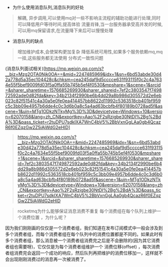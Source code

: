 - 为什么使用消息队列,消息队列的好处
> 解耦,
> 异步调用,可以使用mq对一些不影响主流程的辅助功能进行处理,同时可以降低用户等待时间,提高体验
> 流量肖锋,当一台服务器承受高并发的时候,可以用mq保留请求,在流量降下来后可以慢慢处理

- 消息队列的缺点
> 增加维护成本,会使架构更加复杂
> 降低系统可用性,如果多个服务依赖mq,mq一挂,这些服务都无法使用 
> 分布式一致性问题


(消息队列面试相关)[https://mp.weixin.qq.com/s?__biz=Mzg2OTA0Njk0OA==&mid=2247485969&idx=1&sn=6bd53abde30d42a778d5a35ec104428c&chksm=cea245daf9d5cccce631f93115f0c2c4a7634e55f5bef9009fd03f5a0ffa55b745b5ef4f0530&mpshare=1&scene=1&srcid=&sharer_sharetime=1576685269930&sharer_shareid=7ef2c3803547f749872592ade0d82fda&key=34b2134f2990be6b4dd29a8b986d305572d2e6eb023c82f51541c4a30a5e0fe0ea414457bb8622d11992c5363518cb401bf959c5c3bb09e4957b6dde4c0c3d6b0a8c5a4ad63bcbfb4f80189b0728ad5f&ascene=1&uin=MTg1ODkzNTkyMg%3D%3D&devicetype=Windows+10&version=62070158&lang=zh_CN&exportkey=Aao%2F2sRzjgbe30NtDl%2Bg%2BdA%3D&pass_ticket=r2tuDPU7sdkIXA7WnC4bV5%2BbVxnGgLAa0gb4QcazR6f0EZqzGw2Z5iAjWdG2eHID]
>https://mp.weixin.qq.com/s?__biz=Mzg2OTA0Njk0OA==&mid=2247485969&idx=1&sn=6bd53abde30d42a778d5a35ec104428c&chksm=cea245daf9d5cccce631f93115f0c2c4a7634e55f5bef9009fd03f5a0ffa55b745b5ef4f0530&mpshare=1&scene=1&srcid=&sharer_sharetime=1576685269930&sharer_shareid=7ef2c3803547f749872592ade0d82fda&key=34b2134f2990be6b4dd29a8b986d305572d2e6eb023c82f51541c4a30a5e0fe0ea414457bb8622d11992c5363518cb401bf959c5c3bb09e4957b6dde4c0c3d6b0a8c5a4ad63bcbfb4f80189b0728ad5f&ascene=1&uin=MTg1ODkzNTkyMg%3D%3D&devicetype=Windows+10&version=62070158&lang=zh_CN&exportkey=Aao%2F2sRzjgbe30NtDl%2Bg%2BdA%3D&pass_ticket=r2tuDPU7sdkIXA7WnC4bV5%2BbVxnGgLAa0gb4QcazR6f0EZqzGw2Z5iAjWdG2eHID

>rocketmq为什么能够保证消息消费不重复
>每个消费组在每个队列上维护一个消费位置 ，为什么呢？
 
 因为我们刚刚画的仅仅是一个消费者组，我们知道在发布订阅模式中一般会涉及到多个消费者组，而每个消费者组在每个队列中的消费位置都是不同的。如果此时有多个消费者组，那么消息被一个消费者组消费完之后是不会删除的(因为其它消费者组也需要呀)，它仅仅是为每个消费者组维护一个 消费位移(offset) ，每次消费者组消费完会返回一个成功的响应，然后队列再把维护的消费位移加一，这样就不会出现刚刚消费过的消息再一次被消费了。

